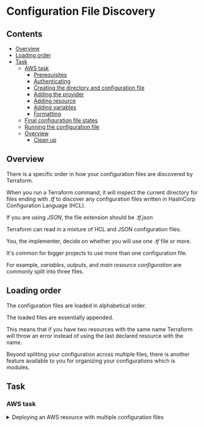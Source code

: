 # Configuration File Discovery

<!--TOC_START-->
## Contents
- [Overview](#overview)
- [Loading order](#loading-order)
- [Task](#task)
	- [AWS task](#aws-task)
		- [Prerequisites](#prerequisites)
		- [Authenticating](#authenticating)
		- [Creating the directory and configuration file](#creating-the-directory-and-configuration-file)
		- [Adding the provider](#adding-the-provider)
		- [Adding resource](#adding-resource)
		- [Adding variables](#adding-variables)
		- [Formatting](#formatting)
	- [Final configuration file states](#final-configuration-file-states)
	- [Running the configuration file](#running-the-configuration-file)
	- [Overview](#overview-1)
		- [Clean up](#clean-up)

<!--TOC_END-->
## Overview

There is a specific order in how your configuration files are discovered by Terraform. 

When you run a Terraform command, it will inspect the current directory for files ending with *.tf* to discover any configuration files written in HashiCorp Configuration Language (HCL).

If you are using *JSON*, the file extension should be *.tf.json* 

Terraform can read in a mixture of HCL and JSON configuration files. 

You, the implementer, decide on whether you will use one *.tf* file or more. 

It's common for bigger projects to use more than one configuration file.

For example, *variables*, *outputs*, and *main resource configuration* are commonly split into three files.

## Loading order

The configuration files are loaded in alphabetical order. 

The loaded files are essentially appended. 

This means that if you have two resources with the same name Terraform will throw an error instead of using the last declared resource with the name. 

Beyond splitting your configuration across multiple files, there is another feature available to you for organizing your configurations which is modules.

## Task

### AWS task

<details>

<summary>Deploying an AWS resource with multiple configuration files</summary>

#### Prerequisites

- Have **aws cli** installed
    - You can install it by running the following python command, keep in mind you need to have python installed: `pip install awscli`
- Know your AWS `access` and `secret` keys

#### Authenticating

First let's authenticate with aws so that terraform could execute the configuration file, run the following command:

`aws configure`

You will be asked to provide the following things:
* **AWS Access Key ID** this is where you would need to provide your *access* key
* **AWS Secret Access Key ID** this is the *secret* key
* **Default region name** would be **eu-west-2**
You might get asked additionally to specify what formatting you want to use, enter **json**.

#### Creating the directory and configuration file

For the next step create a new folder, you can pick any name for it but a suggested one would be `configuration_file_discovery`.

Within the newly created folder, create a new file called `main.tf`.

#### Adding the provider

Now paste the following contents into the `main.tf` file:
```hcl
provider "aws" {
	region = "eu-west-2"
}
``` 

#### Adding resource

Paste the following below the variable in the `main.tf` file:
```hcl
resource "aws_instance" "example" {
	ami = var.ami
	instance_type = var.type
}
```

In this resource block we're specifying what amazon machine image to use for the operating system, it's value is held by **ami** argument where the value is received by making a reference to **var**, it allows us to get a specific variables value by referring to it's name. 

In this case when we want to use the value of the **ami** variable we need to make a reference to it like this: `var.ami`.

The second argument is **instance_type** which specifies which machine configuration to use, it will determine how many vCPU's will be assigned as well as the amount of RAM. 

Similarly in order to get the value of the variable we need to make a reference to it like this: `var.type`

#### Adding variables

Create a new file called `variables.tf` in the `configuration_file_discovery` directory.

Paste the following into the `variables.tf` file:

```hcl
variable "ami" {
  description = "machine image"
  default     = "ami-f976839e"
}

variable "type" {
  default = "t2.micro"
}
```

#### Formatting

Format the configuration files by running the command:
```bash
terraform fmt
```

### Final configuration file states

Let's check that you have configuration files ready.

`main.tf` configuration file should look like this:

```hcl
provider "aws" {
  region     = "eu-west-2"
}

resource "aws_instance" "example" {
  ami           = var.ami
  instance_type = var.type
}
```

`variables.tf` configuration file should look like this:

```hcl
variable "ami" {
  description = "machine image"
  default     = "ami-f976839e"
}

variable "type" {
  default = "t2.micro"
}
```

If the configuration files are like this, continue with the task. 

If the configuration files you have are different, update them to match them.

### Running the configuration file

Next, open a the terminal in the directory where the configuration files are.

First let's execute the following command to get the plugins for AWS:

`terraform init`

Next let's execute to see what changes will be made:

`terraform plan`

Lastly let's create the resource by executing:

`terraform apply`

Once terraform will give you a prompt about the successful operation in the *AWS console* under *Compute* and then *EC2* check that the resource has been created. 

Make sure that you are within the correct region, otherwise you won't be able to see the resource.

### Overview

In this task you used two configuration files to deploy a resource in AWS.

You may have noticed that there was no need in making a reference to the variables configuration file in order to get the variables value.

This is because terraform appends configuration files and the variables would end up in the same scope.

#### Clean up

To delete the created resource run the following command in the terminal, make sure that the terminal is in the directory where `main.tf` is located:

`terraform destroy` 

Check in the *AWS console* under *Compute* and then *EC2* check that the resource has been deleted.

Make sure that you are within the correct region, otherwise you won't be able to see the resource.

</details>
